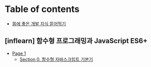 # Table of contents

* [몸에 좋은 개발 지식 뜯어먹기](README.md)

## \[inflearn] 함수형 프로그래밍과 JavaScript ES6+

* [Page 1](inflearn-javascript-es6+/page-1/README.md)
  * [Section 0.  함수형 자바스크립트 기본기](inflearn-javascript-es6+/page-1/section-0..md)
